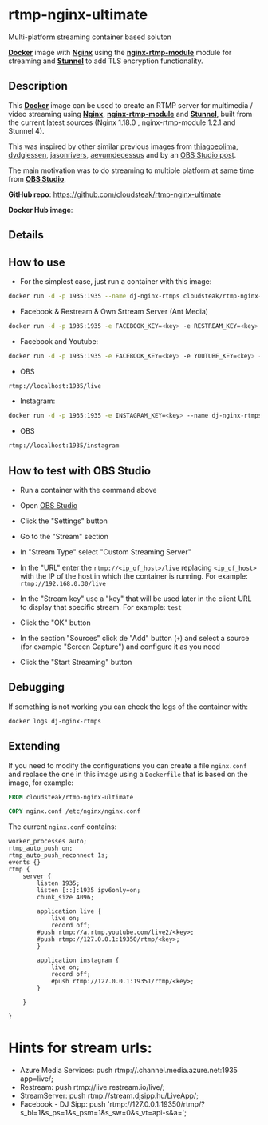 # rtmp-nginx-ultimate
Multi-platform streaming container based soluton


[**Docker**](https://www.docker.com/) image with [**Nginx**](http://nginx.org/en/)
using the [**nginx-rtmp-module**](https://github.com/arut/nginx-rtmp-module)
module for streaming and [**Stunnel**](https://www.stunnel.org/) to add TLS encryption functionality.


## Description

This [**Docker**](https://www.docker.com/) image can be used to create an RTMP server for multimedia / video 
streaming using [**Nginx**](http://nginx.org/en/), [**nginx-rtmp-module**](https://github.com/arut/nginx-rtmp-module) 
and [**Stunnel**](https://www.stunnel.org/),
built from the current latest sources (Nginx 1.18.0 , nginx-rtmp-module 1.2.1 and Stunnel 4).

This was inspired by other similar previous images from [thiagoeolima](https://hub.docker.com/r/thiagoeolima/nginx-rtmps),
[dvdgiessen](https://hub.docker.com/r/dvdgiessen/nginx-rtmp-docker/), 
[jasonrivers](https://hub.docker.com/r/jasonrivers/nginx-rtmp/), 
[aevumdecessus](https://hub.docker.com/r/aevumdecessus/docker-nginx-rtmp/) and by an 
[OBS Studio post](https://obsproject.com/forum/resources/how-to-set-up-your-own-private-rtmp-server-using-nginx.50/).

The main motivation was to do streaming to multiple platform at same time from [**OBS Studio**](https://obsproject.com/).

**GitHub repo**: <https://github.com/cloudsteak/rtmp-nginx-ultimate>

**Docker Hub image**: <????>

## Details

## How to use

* For the simplest case, just run a container with this image:

```bash
docker run -d -p 1935:1935 --name dj-nginx-rtmps cloudsteak/rtmp-nginx-ultimate
```

* Facebook & Restream & Own Srtream Server (Ant Media)

```bash
docker run -d -p 1935:1935 -e FACEBOOK_KEY=<key> -e RESTREAM_KEY=<key> -e STREAMSERVER_KEY=<key> --name dj-nginx-rtmps cloudsteak/rtmp-nginx-ultimate
```

* Facebook and Youtube:

```bash
docker run -d -p 1935:1935 -e FACEBOOK_KEY=<key> -e YOUTUBE_KEY=<key> --name dj-nginx-rtmps cloudsteak/rtmp-nginx-ultimate
```

* OBS

```bash
rtmp://localhost:1935/live
```

* Instagram:

```bash
docker run -d -p 1935:1935 -e INSTAGRAM_KEY=<key> --name dj-nginx-rtmps cloudsteak/rtmp-nginx-ultimate
```

* OBS

```bash
rtmp://localhost:1935/instagram
```


## How to test with OBS Studio

* Run a container with the command above


* Open [OBS Studio](https://obsproject.com/)
* Click the "Settings" button
* Go to the "Stream" section
* In "Stream Type" select "Custom Streaming Server"
* In the "URL" enter the `rtmp://<ip_of_host>/live` replacing `<ip_of_host>` with the IP of the host in which the container is running. For example: `rtmp://192.168.0.30/live`
* In the "Stream key" use a "key" that will be used later in the client URL to display that specific stream. For example: `test`
* Click the "OK" button
* In the section "Sources" click de "Add" button (`+`) and select a source (for example "Screen Capture") and configure it as you need
* Click the "Start Streaming" button

## Debugging

If something is not working you can check the logs of the container with:

```bash
docker logs dj-nginx-rtmps
```

## Extending

If you need to modify the configurations you can create a file `nginx.conf` and replace the one in this image using a `Dockerfile` that is based on the image, for example:

```Dockerfile
FROM cloudsteak/rtmp-nginx-ultimate

COPY nginx.conf /etc/nginx/nginx.conf
```

The current `nginx.conf` contains:

```Nginx
worker_processes auto;
rtmp_auto_push on;
rtmp_auto_push_reconnect 1s;
events {}
rtmp {
    server {
        listen 1935;
        listen [::]:1935 ipv6only=on;
        chunk_size 4096;

        application live {
            live on;
            record off;
	    #push rtmp://a.rtmp.youtube.com/live2/<key>;
	    #push rtmp://127.0.0.1:19350/rtmp/<key>;
        }
        
        application instagram {
            live on;
            record off;
            #push rtmp://127.0.0.1:19351/rtmp/<key>;
        }

    }

}
```



# Hints for stream urls:
* Azure Media Services: push rtmp://<event>.channel.media.azure.net:1935 app=live/<key>;
* Restream: push rtmp://live.restream.io/live/<key>;
* StreamServer: push rtmp://stream.djsipp.hu/LiveApp/<key>;
* Facebook - DJ Sipp: push 'rtmp://127.0.0.1:19350/rtmp/<key1>?s_bl=1&s_ps=1&s_psm=1&s_sw=0&s_vt=api-s&a=<key2>';